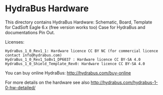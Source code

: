 HydraBus Hardware
========

This directory contains HydraBus Hardware: 
Schematic, Board, Template for CadSoft Eagle 6.x (free version works too)
Case for HydraBus and documentations Pin Out.

Licenses:

    HydraBus_1_0_Rev1_1: Hardware licence CC BY NC (for commercial licence contact info@hydrabus.com)
    HydraBus_1_0_Rev1_SoBv1_DP6037 : Hardware licence CC BY-SA 4.0
    HydraBus_1_0_Shield_Template_Rev0: Hardware licence CC BY-SA 4.0

You can buy online HydraBus: http://hydrabus.com/buy-online

For more details on the hardware see also http://hydrabus.com/hydrabus-1-0-hw-detailed/
